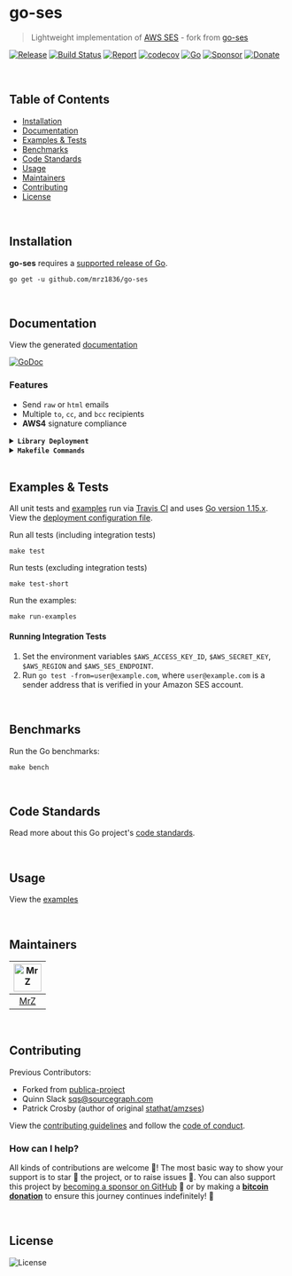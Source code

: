# go-ses
> Lightweight implementation of [AWS SES](https://aws.amazon.com/ses/) - fork from [go-ses](https://github.com/publica-project/go-ses)

[![Release](https://img.shields.io/github/release-pre/mrz1836/go-ses.svg?logo=github&style=flat&v=2)](https://github.com/mrz1836/go-ses/releases)
[![Build Status](https://travis-ci.com/mrz1836/go-ses.svg?branch=master&v=2)](https://travis-ci.com/mrz1836/go-ses)
[![Report](https://goreportcard.com/badge/github.com/mrz1836/go-ses?style=flat&v=2)](https://goreportcard.com/report/github.com/mrz1836/go-ses)
[![codecov](https://codecov.io/gh/mrz1836/go-ses/branch/master/graph/badge.svg)](https://codecov.io/gh/mrz1836/go-ses)
[![Go](https://img.shields.io/github/go-mod/go-version/mrz1836/go-ses)](https://golang.org/)
[![Sponsor](https://img.shields.io/badge/sponsor-MrZ-181717.svg?logo=github&style=flat&v=3)](https://github.com/sponsors/mrz1836)
[![Donate](https://img.shields.io/badge/donate-bitcoin-ff9900.svg?logo=bitcoin&style=flat)](https://mrz1818.com/?tab=tips&af=go-ses)

<br/>

## Table of Contents
- [Installation](#installation)
- [Documentation](#documentation)
- [Examples & Tests](#examples--tests)
- [Benchmarks](#benchmarks)
- [Code Standards](#code-standards)
- [Usage](#usage)
- [Maintainers](#maintainers)
- [Contributing](#contributing)
- [License](#license)

<br/>

## Installation

**go-ses** requires a [supported release of Go](https://golang.org/doc/devel/release.html#policy).
```shell script
go get -u github.com/mrz1836/go-ses
```

<br/>

## Documentation
View the generated [documentation](https://pkg.go.dev/github.com/mrz1836/go-ses)

[![GoDoc](https://godoc.org/github.com/mrz1836/go-ses?status.svg&style=flat)](https://pkg.go.dev/github.com/mrz1836/go-ses)

### Features
- Send `raw` or `html` emails
- Multiple `to`, `cc`, and `bcc` recipients
- **AWS4** signature compliance

<details>
<summary><strong><code>Library Deployment</code></strong></summary>
<br/>

[goreleaser](https://github.com/goreleaser/goreleaser) for easy binary or library deployment to Github and can be installed via: `brew install goreleaser`.

The [.goreleaser.yml](.goreleaser.yml) file is used to configure [goreleaser](https://github.com/goreleaser/goreleaser).

Use `make release-snap` to create a snapshot version of the release, and finally `make release` to ship to production.
</details>

<details>
<summary><strong><code>Makefile Commands</code></strong></summary>
<br/>

View all `makefile` commands
```shell script
make help
```

List of all current commands:
```text
all                    Runs multiple commands
all-tests              Runs multiple commands
clean                  Remove previous builds and any test cache data
clean-mods             Remove all the Go mod cache
coverage               Shows the test coverage
godocs                 Sync the latest tag with GoDocs
help                   Show this help message
install                Install the application
install-go             Install the application (Using Native Go)
lint                   Run the Go lint application
release                Full production release (creates release in Github)
release                Runs common.release then runs godocs
release-snap           Test the full release (build binaries)
release-test           Full production test release (everything except deploy)
replace-version        Replaces the version in HTML/JS (pre-deploy)
run-examples           Runs all the examples
tag                    Generate a new tag and push (tag version=0.0.0)
tag-remove             Remove a tag if found (tag-remove version=0.0.0)
tag-update             Update an existing tag to current commit (tag-update version=0.0.0)
test                   Runs vet, lint and ALL tests
test-short             Runs vet, lint and tests (excludes integration tests)
test-travis            Runs all tests via Travis (also exports coverage)
test-travis-short      Runs unit tests via Travis (also exports coverage)
uninstall              Uninstall the application (and remove files)
vet                    Run the Go vet application
```
</details>

<br/>

## Examples & Tests
All unit tests and [examples](examples/simple/simple.go) run via [Travis CI](https://travis-ci.com/mrz1836/go-ses) and uses [Go version 1.15.x](https://golang.org/doc/go1.15). View the [deployment configuration file](.travis.yml).

Run all tests (including integration tests)
```shell script
make test
```

Run tests (excluding integration tests)
```shell script
make test-short
```

Run the examples:
```shell script
make run-examples
``` 

#### Running Integration Tests
1. Set the environment variables `$AWS_ACCESS_KEY_ID`, `$AWS_SECRET_KEY`, `$AWS_REGION` and `$AWS_SES_ENDPOINT`.
2. Run `go test -from=user@example.com`, where `user@example.com` is a sender address that is verified
   in your Amazon SES account.

<br/>

## Benchmarks
Run the Go benchmarks:
```shell script
make bench
```

<br/>

## Code Standards
Read more about this Go project's [code standards](CODE_STANDARDS.md).

<br/>

## Usage
View the [examples](examples/simple/simple.go)

<br/>

## Maintainers
| [<img src="https://github.com/mrz1836.png" height="50" alt="MrZ" />](https://github.com/mrz1836) |
|:---:|
| [MrZ](https://github.com/mrz1836) |

<br/>

## Contributing

Previous Contributors:

* Forked from [publica-project](https://github.com/publica-project/go-ses)
* Quinn Slack <sqs@sourcegraph.com>
* Patrick Crosby (author of original [stathat/amzses](https://github.com/stathat/amzses))

View the [contributing guidelines](CONTRIBUTING.md) and follow the [code of conduct](CODE_OF_CONDUCT.md).

### How can I help?
All kinds of contributions are welcome :raised_hands:! 
The most basic way to show your support is to star :star2: the project, or to raise issues :speech_balloon:. 
You can also support this project by [becoming a sponsor on GitHub](https://github.com/sponsors/mrz1836) :clap: 
or by making a [**bitcoin donation**](https://mrz1818.com/?tab=tips&af=go-ses) to ensure this journey continues indefinitely! :rocket:

<br/>

## License

![License](https://img.shields.io/github/license/mrz1836/go-ses.svg?style=flat&v=2)